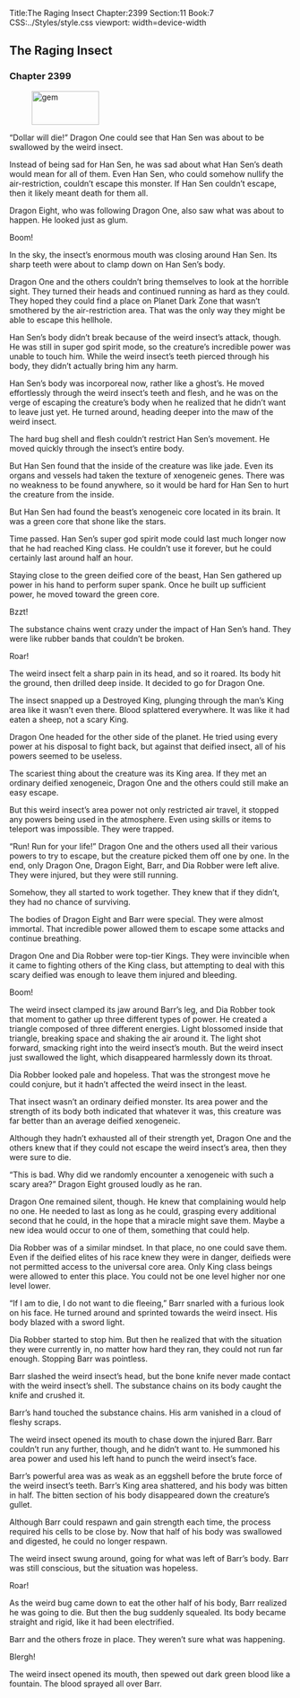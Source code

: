 Title:The Raging Insect 
Chapter:2399 
Section:11 
Book:7 
CSS:../Styles/style.css 
viewport: width=device-width
  
## The Raging Insect
### Chapter 2399 
<figure>
	<img src="../Images/gem.gif" alt="gem" id="gem" width="120" height="60" />
</figure>
  

  
  “Dollar will die!” Dragon One could see that Han Sen was about to be swallowed by the weird insect.

Instead of being sad for Han Sen, he was sad about what Han Sen’s death would mean for all of them. Even Han Sen, who could somehow nullify the air-restriction, couldn’t escape this monster. If Han Sen couldn’t escape, then it likely meant death for them all.

Dragon Eight, who was following Dragon One, also saw what was about to happen. He looked just as glum.

Boom!

In the sky, the insect’s enormous mouth was closing around Han Sen. Its sharp teeth were about to clamp down on Han Sen’s body.

Dragon One and the others couldn’t bring themselves to look at the horrible sight. They turned their heads and continued running as hard as they could. They hoped they could find a place on Planet Dark Zone that wasn’t smothered by the air-restriction area. That was the only way they might be able to escape this hellhole.

Han Sen’s body didn’t break because of the weird insect’s attack, though. He was still in super god spirit mode, so the creature’s incredible power was unable to touch him. While the weird insect’s teeth pierced through his body, they didn’t actually bring him any harm.

Han Sen’s body was incorporeal now, rather like a ghost’s. He moved effortlessly through the weird insect’s teeth and flesh, and he was on the verge of escaping the creature’s body when he realized that he didn’t want to leave just yet. He turned around, heading deeper into the maw of the weird insect.

The hard bug shell and flesh couldn’t restrict Han Sen’s movement. He moved quickly through the insect’s entire body.

But Han Sen found that the inside of the creature was like jade. Even its organs and vessels had taken the texture of xenogeneic genes. There was no weakness to be found anywhere, so it would be hard for Han Sen to hurt the creature from the inside.

But Han Sen had found the beast’s xenogeneic core located in its brain. It was a green core that shone like the stars.

Time passed. Han Sen’s super god spirit mode could last much longer now that he had reached King class. He couldn’t use it forever, but he could certainly last around half an hour.

Staying close to the green deified core of the beast, Han Sen gathered up power in his hand to perform super spank. Once he built up sufficient power, he moved toward the green core.

Bzzt!

The substance chains went crazy under the impact of Han Sen’s hand. They were like rubber bands that couldn’t be broken.

Roar!

The weird insect felt a sharp pain in its head, and so it roared. Its body hit the ground, then drilled deep inside. It decided to go for Dragon One.

The insect snapped up a Destroyed King, plunging through the man’s King area like it wasn’t even there. Blood splattered everywhere. It was like it had eaten a sheep, not a scary King.

Dragon One headed for the other side of the planet. He tried using every power at his disposal to fight back, but against that deified insect, all of his powers seemed to be useless.

The scariest thing about the creature was its King area. If they met an ordinary deified xenogeneic, Dragon One and the others could still make an easy escape.

But this weird insect’s area power not only restricted air travel, it stopped any powers being used in the atmosphere. Even using skills or items to teleport was impossible. They were trapped.

“Run! Run for your life!” Dragon One and the others used all their various powers to try to escape, but the creature picked them off one by one. In the end, only Dragon One, Dragon Eight, Barr, and Dia Robber were left alive. They were injured, but they were still running.

Somehow, they all started to work together. They knew that if they didn’t, they had no chance of surviving.

The bodies of Dragon Eight and Barr were special. They were almost immortal. That incredible power allowed them to escape some attacks and continue breathing.

Dragon One and Dia Robber were top-tier Kings. They were invincible when it came to fighting others of the King class, but attempting to deal with this scary deified was enough to leave them injured and bleeding.

Boom!

The weird insect clamped its jaw around Barr’s leg, and Dia Robber took that moment to gather up three different types of power. He created a triangle composed of three different energies. Light blossomed inside that triangle, breaking space and shaking the air around it. The light shot forward, smacking right into the weird insect’s mouth. But the weird insect just swallowed the light, which disappeared harmlessly down its throat.

Dia Robber looked pale and hopeless. That was the strongest move he could conjure, but it hadn’t affected the weird insect in the least.

That insect wasn’t an ordinary deified monster. Its area power and the strength of its body both indicated that whatever it was, this creature was far better than an average deified xenogeneic.

Although they hadn’t exhausted all of their strength yet, Dragon One and the others knew that if they could not escape the weird insect’s area, then they were sure to die.

“This is bad. Why did we randomly encounter a xenogeneic with such a scary area?” Dragon Eight groused loudly as he ran.

Dragon One remained silent, though. He knew that complaining would help no one. He needed to last as long as he could, grasping every additional second that he could, in the hope that a miracle might save them. Maybe a new idea would occur to one of them, something that could help.

Dia Robber was of a similar mindset. In that place, no one could save them. Even if the deified elites of his race knew they were in danger, deifieds were not permitted access to the universal core area. Only King class beings were allowed to enter this place. You could not be one level higher nor one level lower.

“If I am to die, I do not want to die fleeing,” Barr snarled with a furious look on his face. He turned around and sprinted towards the weird insect. His body blazed with a sword light.

Dia Robber started to stop him. But then he realized that with the situation they were currently in, no matter how hard they ran, they could not run far enough. Stopping Barr was pointless.

Barr slashed the weird insect’s head, but the bone knife never made contact with the weird insect’s shell. The substance chains on its body caught the knife and crushed it.

Barr’s hand touched the substance chains. His arm vanished in a cloud of fleshy scraps.

The weird insect opened its mouth to chase down the injured Barr. Barr couldn’t run any further, though, and he didn’t want to. He summoned his area power and used his left hand to punch the weird insect’s face.

Barr’s powerful area was as weak as an eggshell before the brute force of the weird insect’s teeth. Barr’s King area shattered, and his body was bitten in half. The bitten section of his body disappeared down the creature’s gullet.

Although Barr could respawn and gain strength each time, the process required his cells to be close by. Now that half of his body was swallowed and digested, he could no longer respawn.

The weird insect swung around, going for what was left of Barr’s body. Barr was still conscious, but the situation was hopeless.

Roar!

As the weird bug came down to eat the other half of his body, Barr realized he was going to die. But then the bug suddenly squealed. Its body became straight and rigid, like it had been electrified.

Barr and the others froze in place. They weren’t sure what was happening.

Blergh!

The weird insect opened its mouth, then spewed out dark green blood like a fountain. The blood sprayed all over Barr.
